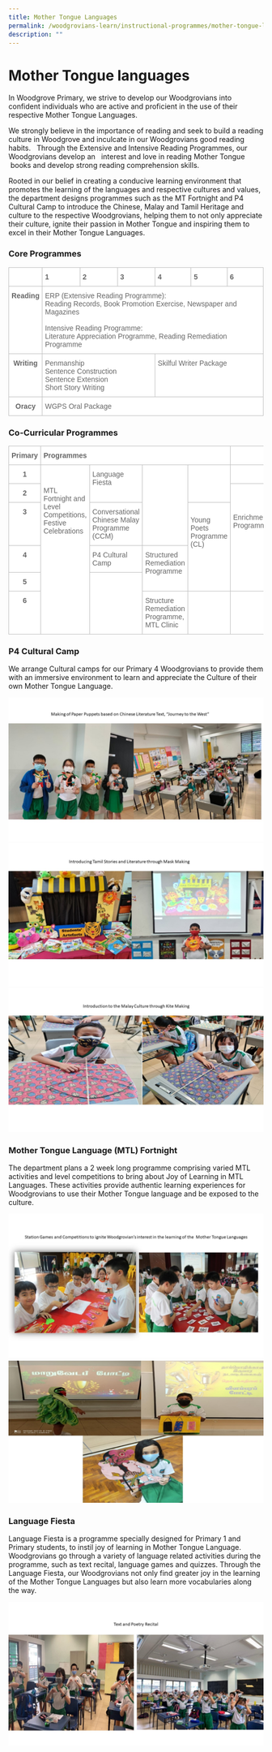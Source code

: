 ```yaml
---
title: Mother Tongue Languages
permalink: /woodgrovians-learn/instructional-programmes/mother-tongue-languages
description: ""
---
```

# **Mother Tongue languages**

In Woodgrove Primary, we strive to develop our Woodgrovians into confident individuals who are active and proficient in the use of their respective Mother Tongue Languages.

We strongly believe in the importance of reading and seek to build a reading culture in Woodgrove and inculcate in our Woodgrovians good reading habits.   Through the Extensive and Intensive Reading Programmes, our Woodgrovians develop an   interest and love in reading Mother Tongue  books and develop strong reading comprehension skills. 

Rooted in our belief in creating a conducive learning environment that promotes the learning of the languages and respective cultures and values, the department designs programmes such as the MT Fortnight and P4 Cultural Camp to introduce the Chinese, Malay and Tamil Heritage and culture to the respective Woodgrovians, helping them to not only appreciate their culture, ignite their passion in Mother Tongue and inspiring them to excel in their Mother Tongue Languages.

### Core Programmes

<table style="border-collapse:collapse;border-spacing:0" class="tg"><thead><tr><th style="background-color:#FFF;border-color:#c0c0c0;border-style:solid;border-width:1px;color:#676767;font-family:Arial, sans-serif;font-size:14px;font-weight:bold;overflow:hidden;padding:10px 5px;text-align:center;vertical-align:top;word-break:normal"> </th><th style="background-color:#FFF;border-color:#c0c0c0;border-style:solid;border-width:1px;color:#676767;font-family:Arial, sans-serif;font-size:14px;font-weight:bold;overflow:hidden;padding:10px 5px;text-align:left;vertical-align:top;word-break:normal">1</th><th style="background-color:#FFF;border-color:#c0c0c0;border-style:solid;border-width:1px;color:#676767;font-family:Arial, sans-serif;font-size:14px;font-weight:bold;overflow:hidden;padding:10px 5px;text-align:left;vertical-align:top;word-break:normal">2</th><th style="background-color:#FFF;border-color:#c0c0c0;border-style:solid;border-width:1px;color:#676767;font-family:Arial, sans-serif;font-size:14px;font-weight:bold;overflow:hidden;padding:10px 5px;text-align:left;vertical-align:top;word-break:normal">3</th><th style="background-color:#FFF;border-color:#c0c0c0;border-style:solid;border-width:1px;color:#676767;font-family:Arial, sans-serif;font-size:14px;font-weight:bold;overflow:hidden;padding:10px 5px;text-align:left;vertical-align:top;word-break:normal">4</th><th style="background-color:#FFF;border-color:#c0c0c0;border-style:solid;border-width:1px;color:#676767;font-family:Arial, sans-serif;font-size:14px;font-weight:bold;overflow:hidden;padding:10px 5px;text-align:left;vertical-align:top;word-break:normal">5</th><th style="background-color:#FFF;border-color:#c0c0c0;border-style:solid;border-width:1px;color:#676767;font-family:Arial, sans-serif;font-size:14px;font-weight:bold;overflow:hidden;padding:10px 5px;text-align:left;vertical-align:top;word-break:normal">6</th></tr></thead><tbody><tr><td style="background-color:#FFF;border-color:#c0c0c0;border-style:solid;border-width:1px;color:#676767;font-family:Arial, sans-serif;font-size:14px;font-weight:bold;overflow:hidden;padding:10px 5px;text-align:center;vertical-align:top;word-break:normal">Reading</td><td style="background-color:#FFF;border-color:#c0c0c0;border-style:solid;border-width:1px;color:#676767;font-family:Arial, sans-serif;font-size:14px;overflow:hidden;padding:10px 5px;text-align:left;vertical-align:top;word-break:normal" colspan="6">ERP (Extensive Reading Programme):<br>Reading Records, Book Promotion Exercise, Newspaper and Magazines<br> <br>Intensive Reading Programme:<br>Literature Appreciation Programme, Reading Remediation Programme</td></tr><tr><td style="background-color:#FFF;border-color:#c0c0c0;border-style:solid;border-width:1px;color:#676767;font-family:Arial, sans-serif;font-size:14px;font-weight:bold;overflow:hidden;padding:10px 5px;text-align:center;vertical-align:top;word-break:normal">Writing</td><td style="background-color:#FFF;border-color:#c0c0c0;border-style:solid;border-width:1px;color:#676767;font-family:Arial, sans-serif;font-size:14px;overflow:hidden;padding:10px 5px;text-align:left;vertical-align:top;word-break:normal" colspan="3">Penmanship<br>Sentence Construction<br>Sentence Extension<br>Short Story Writing</td><td style="background-color:#FFF;border-color:#c0c0c0;border-style:solid;border-width:1px;color:#676767;font-family:Arial, sans-serif;font-size:14px;overflow:hidden;padding:10px 5px;text-align:left;vertical-align:top;word-break:normal" colspan="3">Skilful Writer Package</td></tr><tr><td style="background-color:#FFF;border-color:#c0c0c0;border-style:solid;border-width:1px;color:#676767;font-family:Arial, sans-serif;font-size:14px;font-weight:bold;overflow:hidden;padding:10px 5px;text-align:center;vertical-align:top;word-break:normal">Oracy</td><td style="background-color:#FFF;border-color:#c0c0c0;border-style:solid;border-width:1px;color:#676767;font-family:Arial, sans-serif;font-size:14px;overflow:hidden;padding:10px 5px;text-align:left;vertical-align:top;word-break:normal" colspan="6">WGPS Oral Package</td></tr></tbody></table>

### Co-Curricular Programmes

<table style="border-collapse:collapse;border-spacing:0" class="tg"><thead><tr><th style="background-color:#FFF;border-color:#c0c0c0;border-style:solid;border-width:1px;color:#676767;font-family:Arial, sans-serif;font-size:14px;font-weight:bold;overflow:hidden;padding:10px 5px;text-align:center;vertical-align:top;word-break:normal">Primary</th><th style="background-color:#FFF;border-color:#c0c0c0;border-style:solid;border-width:1px;color:#676767;font-family:Arial, sans-serif;font-size:14px;font-weight:bold;overflow:hidden;padding:10px 5px;text-align:left;vertical-align:top;word-break:normal" colspan="4">Programmes</th><th style="background-color:#FFF;border-color:#c0c0c0;border-style:solid;border-width:1px;color:#676767;font-family:Arial, sans-serif;font-size:14px;font-weight:bold;overflow:hidden;padding:10px 5px;text-align:left;vertical-align:top;word-break:normal"> </th></tr></thead><tbody><tr><td style="background-color:#FFF;border-color:#c0c0c0;border-style:solid;border-width:1px;color:#676767;font-family:Arial, sans-serif;font-size:14px;font-weight:bold;overflow:hidden;padding:10px 5px;text-align:center;vertical-align:top;word-break:normal">1</td><td style="background-color:#FFF;border-color:#c0c0c0;border-style:solid;border-width:1px;color:#676767;font-family:Arial, sans-serif;font-size:14px;overflow:hidden;padding:10px 5px;text-align:left;vertical-align:top;word-break:normal" rowspan="6"> <br> <br>MTL Fortnight and Level Competitions, Festive Celebrations</td><td style="background-color:#FFF;border-color:#c0c0c0;border-style:solid;border-width:1px;color:#676767;font-family:Arial, sans-serif;font-size:14px;overflow:hidden;padding:10px 5px;text-align:left;vertical-align:top;word-break:normal" rowspan="2">Language Fiesta</td><td style="background-color:#FFF;border-color:#c0c0c0;border-style:solid;border-width:1px;color:#676767;font-family:Arial, sans-serif;font-size:14px;overflow:hidden;padding:10px 5px;text-align:left;vertical-align:top;word-break:normal" rowspan="3"> <br><br></td><td style="background-color:#FFF;border-color:#c0c0c0;border-style:solid;border-width:1px;color:#676767;font-family:Arial, sans-serif;font-size:14px;overflow:hidden;padding:10px 5px;text-align:left;vertical-align:top;word-break:normal" rowspan="2"> <br></td><td style="background-color:#FFF;border-color:#c0c0c0;border-style:solid;border-width:1px;color:#676767;font-family:Arial, sans-serif;font-size:14px;overflow:hidden;padding:10px 5px;text-align:left;vertical-align:top;word-break:normal"> </td></tr><tr><td style="background-color:#FFF;border-color:#c0c0c0;border-style:solid;border-width:1px;color:#676767;font-family:Arial, sans-serif;font-size:14px;font-weight:bold;overflow:hidden;padding:10px 5px;text-align:center;vertical-align:top;word-break:normal">2</td><td style="background-color:#FFF;border-color:#c0c0c0;border-style:solid;border-width:1px;color:#676767;font-family:Arial, sans-serif;font-size:14px;overflow:hidden;padding:10px 5px;text-align:left;vertical-align:top;word-break:normal" rowspan="4"> <br> <br> <br>Enrichment Programmes</td></tr><tr><td style="background-color:#FFF;border-color:#c0c0c0;border-style:solid;border-width:1px;color:#676767;font-family:Arial, sans-serif;font-size:14px;font-weight:bold;overflow:hidden;padding:10px 5px;text-align:center;vertical-align:top;word-break:normal">3</td><td style="background-color:#FFF;border-color:#c0c0c0;border-style:solid;border-width:1px;color:#676767;font-family:Arial, sans-serif;font-size:14px;overflow:hidden;padding:10px 5px;text-align:left;vertical-align:top;word-break:normal">Conversational Chinese Malay Programme (CCM)</td><td style="background-color:#FFF;border-color:#c0c0c0;border-style:solid;border-width:1px;color:#676767;font-family:Arial, sans-serif;font-size:14px;overflow:hidden;padding:10px 5px;text-align:left;vertical-align:top;word-break:normal" rowspan="3"> <br>Young Poets Programme (CL)</td></tr><tr><td style="background-color:#FFF;border-color:#c0c0c0;border-style:solid;border-width:1px;color:#676767;font-family:Arial, sans-serif;font-size:14px;font-weight:bold;overflow:hidden;padding:10px 5px;text-align:center;vertical-align:top;word-break:normal">4</td><td style="background-color:#FFF;border-color:#c0c0c0;border-style:solid;border-width:1px;color:#676767;font-family:Arial, sans-serif;font-size:14px;overflow:hidden;padding:10px 5px;text-align:left;vertical-align:top;word-break:normal">P4 Cultural Camp</td><td style="background-color:#FFF;border-color:#c0c0c0;border-style:solid;border-width:1px;color:#676767;font-family:Arial, sans-serif;font-size:14px;overflow:hidden;padding:10px 5px;text-align:left;vertical-align:top;word-break:normal" rowspan="2">Structured Remediation Programme</td></tr><tr><td style="background-color:#FFF;border-color:#c0c0c0;border-style:solid;border-width:1px;color:#676767;font-family:Arial, sans-serif;font-size:14px;font-weight:bold;overflow:hidden;padding:10px 5px;text-align:center;vertical-align:top;word-break:normal">5</td><td style="background-color:#FFF;border-color:#c0c0c0;border-style:solid;border-width:1px;color:#676767;font-family:Arial, sans-serif;font-size:14px;overflow:hidden;padding:10px 5px;text-align:left;vertical-align:top;word-break:normal" rowspan="2"> <br></td></tr><tr><td style="background-color:#FFF;border-color:#c0c0c0;border-style:solid;border-width:1px;color:#676767;font-family:Arial, sans-serif;font-size:14px;font-weight:bold;overflow:hidden;padding:10px 5px;text-align:center;vertical-align:top;word-break:normal">6</td><td style="background-color:#FFF;border-color:#c0c0c0;border-style:solid;border-width:1px;color:#676767;font-family:Arial, sans-serif;font-size:14px;overflow:hidden;padding:10px 5px;text-align:left;vertical-align:top;word-break:normal">Structure Remediation Programme, MTL Clinic</td><td style="background-color:#FFF;border-color:#c0c0c0;border-style:solid;border-width:1px;color:#676767;font-family:Arial, sans-serif;font-size:14px;overflow:hidden;padding:10px 5px;text-align:left;vertical-align:top;word-break:normal"> </td><td style="background-color:#FFF;border-color:#c0c0c0;border-style:solid;border-width:1px;color:#676767;font-family:Arial, sans-serif;font-size:14px;overflow:hidden;padding:10px 5px;text-align:left;vertical-align:top;word-break:normal"> </td></tr></tbody></table>

### P4 Cultural Camp

We arrange Cultural camps for our Primary 4 Woodgrovians to provide them with an immersive environment to learn and appreciate the Culture of their own Mother Tongue Language.

![](/images/1%20MT%20Photos.jpg)
![](/images/2%20MT%20Photos.jpg)
![](/images/3%20MT%20Photos.jpg)

### Mother Tongue Language (MTL) Fortnight

The department plans a 2 week long programme comprising varied MTL activities and level competitions to bring about Joy of Learning in MTL Languages. These activities provide authentic learning experiences for Woodgrovians to use their Mother Tongue language and be exposed to the culture.

![](/images/4%20MT%20Photos.jpg)
![](/images/5%20MT%20Photos.jpg)

### Language Fiesta

Language Fiesta is a programme specially designed for Primary 1 and Primary students, to instil joy of learning in Mother Tongue Language.  Woodgrovians go through a variety of language related activities during the programme, such as text recital, language games and quizzes. Through the Language Fiesta, our Woodgrovians not only find greater joy in the learning of the Mother Tongue Languages but also learn more vocabularies along the way.

![](/images/6%20MT%20Photos.jpg)